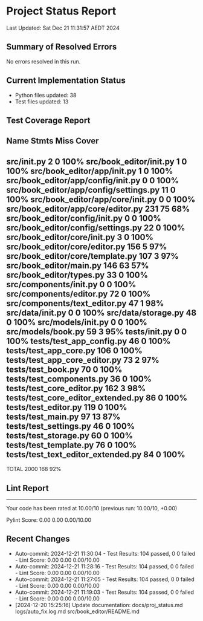 # Project Status Report
Last Updated: Sat Dec 21 11:31:57 AEDT 2024

## Summary of Resolved Errors

No errors resolved in this run.

## Current Implementation Status

- Python files updated:       38
- Test files updated: 13

## Test Coverage Report

Name                                     Stmts   Miss  Cover
------------------------------------------------------------
src/__init__.py                              2      0   100%
src/book_editor/__init__.py                  1      0   100%
src/book_editor/app/__init__.py              1      0   100%
src/book_editor/app/config/__init__.py       0      0   100%
src/book_editor/app/config/settings.py      11      0   100%
src/book_editor/app/core/__init__.py         0      0   100%
src/book_editor/app/core/editor.py         231     75    68%
src/book_editor/config/__init__.py           0      0   100%
src/book_editor/config/settings.py          22      0   100%
src/book_editor/core/__init__.py             3      0   100%
src/book_editor/core/editor.py             156      5    97%
src/book_editor/core/template.py           107      3    97%
src/book_editor/main.py                    146     63    57%
src/book_editor/types.py                    33      0   100%
src/components/__init__.py                   0      0   100%
src/components/editor.py                    72      0   100%
src/components/text_editor.py               47      1    98%
src/data/__init__.py                         0      0   100%
src/data/storage.py                         48      0   100%
src/models/__init__.py                       0      0   100%
src/models/book.py                          59      3    95%
tests/__init__.py                            0      0   100%
tests/test_app_config.py                    46      0   100%
tests/test_app_core.py                     106      0   100%
tests/test_app_core_editor.py               73      2    97%
tests/test_book.py                          70      0   100%
tests/test_components.py                    36      0   100%
tests/test_core_editor.py                  162      3    98%
tests/test_core_editor_extended.py          86      0   100%
tests/test_editor.py                       119      0   100%
tests/test_main.py                          97     13    87%
tests/test_settings.py                      46      0   100%
tests/test_storage.py                       60      0   100%
tests/test_template.py                      76      0   100%
tests/test_text_editor_extended.py          84      0   100%
------------------------------------------------------------
TOTAL                                     2000    168    92%

## Lint Report


--------------------------------------------------------------------
Your code has been rated at 10.00/10 (previous run: 10.00/10, +0.00)


Pylint Score: 0.00
0.00
0.00/10.00

## Recent Changes
- Auto-commit: 2024-12-21 11:30:04 - Test Results: 104 passed, 0 0 failed - Lint Score: 0.00 0.00 0.00/10.00
- Auto-commit: 2024-12-21 11:28:16 - Test Results: 104 passed, 0 0 failed - Lint Score: 0.00 0.00 0.00/10.00
- Auto-commit: 2024-12-21 11:27:05 - Test Results: 104 passed, 0 0 failed - Lint Score: 0.00 0.00 0.00/10.00
- Auto-commit: 2024-12-21 11:19:03 - Test Results: 104 passed, 0 0 failed - Lint Score: 0.00 0.00 0.00/10.00
- [2024-12-20 15:25:16] Update documentation: docs/proj_status.md logs/auto_fix.log.md src/book_editor/README.md
